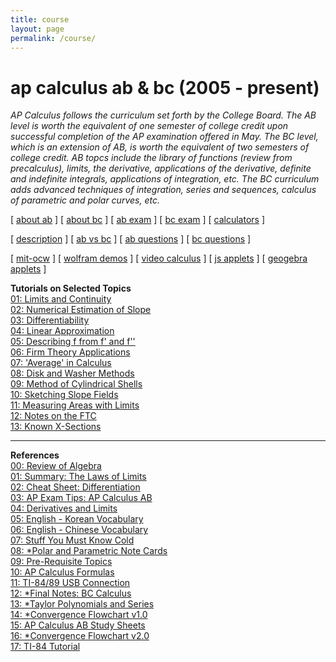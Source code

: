 ```yaml
---
title: course
layout: page
permalink: /course/
---
```


# ap calculus ab & bc (2005 - present)

<i> AP Calculus follows the curriculum set forth by the College Board. The AB level is worth the equivalent of one semester of college credit upon successful completion of the AP examination offered in May. The BC level, which is an extension of AB, is worth the equivalent of two semesters of college credit. AB topcs include the library of functions (review from precalculus), limits, the derivative, applications of the derivative, definite and indefinite integrals, applications of integration, etc. The BC curriculum adds advanced techniques of integration, series and sequences, calculus of parametric and polar curves, etc. </i>

[ <a href="https://apstudents.collegeboard.org/courses/ap-calculus-ab" target="_blank">about ab</a> ]
[ <a href="https://apstudents.collegeboard.org/courses/ap-calculus-bc" target="_blank">about bc</a> ] 
[ <a href="https://apstudents.collegeboard.org/courses/ap-calculus-ab/assessment" target="_blank">ab exam</a> ] 
[ <a href="https://apstudents.collegeboard.org/courses/ap-calculus-bc/assessment" target="_blank">bc exam</a> ] 
[ <a href="https://apstudents.collegeboard.org/exam-policies-guidelines/calculator-policies" target="_blank">calculators</a> ]

[ <a href="https://apcentral.collegeboard.org/media/pdf/ap-calculus-ab-and-bc-course-and-exam-description.pdf" target="_blank">description</a> ]
[ <a href="https://blog.collegeboard.org/difference-between-ap-calculus-ab-and-bc" target="_blank">ab vs bc</a> ]
[ <a href="https://apcentral.collegeboard.org/courses/ap-calculus-ab/exam/past-exam-questions" target="_blank">ab questions</a> ]
[ <a href="https://apcentral.collegeboard.org/courses/ap-calculus-bc/exam/past-exam-questions" target="_blank">bc questions</a> ]

[ <a href="https://ocw.mit.edu/courses/mathematics/18-01sc-single-variable-calculus-fall-2010/" target="_blank">mit-ocw</a> ]
[ <a href="https://demonstrations.wolfram.com/topic.html?topic=Calculus&limit=20" target="_blank"> wolfram demos</a> ] 
[ <a href="https://www.online.math.uh.edu/HoustonACT/videocalculus/index.html" target="_blank">video calculus</a> ]
[ <a href="https://www.integral-domain.org/lwilliams/Applets/index.php" target="_blank"> js applets</a> ]
[ <a href="https://www.geogebra.org/t/calculus?lang=en" target="_blank"> geogebra applets</a> ]

<strong>Tutorials on  Selected Topics</strong><br />
      <a href="docs/apcalculus/tutorials/tutorial01.pdf" target="_blank">01: Limits and Continuity </a><br />
      <a href="docs/apcalculus/tutorials/tutorial02.pdf" target="_blank">02: Numerical Estimation of Slope</a> <br />
      <a href="docs/apcalculus/tutorials/tutorial03.pdf" target="_blank">03: Differentiability </a> <br />
      <a href="docs/apcalculus/tutorials/tutorial04.pdf" target="_blank">04:  Linear Approximation</a> <br />
      <a href="docs/apcalculus/tutorials/tutorial05.pdf" target="_blank">05: Describing f from f' and f''</a><br />
      <a href="docs/apcalculus/tutorials/tutorial06.pdf" target="_blank">06: Firm Theory Applications </a> <br />
      <a href="docs/apcalculus/tutorials/tutorial07.pdf" target="_blank">07: 'Average' in Calculus</a> <br />
      <a href="docs/apcalculus/tutorials/tutorial08.pdf" target="_blank">08: Disk and Washer Methods</a> <br />
      <a href="docs/apcalculus/tutorials/tutorial09.pdf" target="_blank">09: Method of Cylindrical Shells</a> <br />
      <a href="docs/apcalculus/tutorials/tutorial10.pdf" target="_blank">10: Sketching Slope Fields</a> <br />
      <a href="docs/apcalculus/tutorials/tutorial11.pdf" target="_blank">11: Measuring Areas with Limits</a> <br />
      <a href="docs/apcalculus/tutorials/tutorial12.pdf" target="_blank">12: Notes on the FTC</a> <br />
      <a href="docs/apcalculus/tutorials/tutorial13.pdf" target="_blank">13: Known X-Sections</a> <br />
  
---


<strong>References</strong><br />
      <a href="docs/apcalculus/references/reference0.pdf" target="_blank">00: Review of Algebra </a><br />
      <a href="docs/apcalculus/references/reference1.pdf" target="_blank">01: Summary: The Laws of Limits</a><br />
      <a href="docs/apcalculus/references/reference2.pdf" target="_blank">02: Cheat Sheet: Differentiation</a><br />
      <a href="docs/apcalculus/references/reference3.pdf" target="_blank">03: AP Exam Tips: AP Calculus AB</a><br />
      <a href="docs/apcalculus/references/reference4.pdf" target="_blank">04: Derivatives and Limits</a><br />
      <a href="docs/apcalculus/references/reference5.pdf" target="_blank">05: English - Korean Vocabulary</a><br />
      <a href="docs/apcalculus/references/reference6.pdf" target="_blank">06: English - Chinese Vocabulary</a><br />
      <a href="docs/apcalculus/references/reference7.pdf" target="_blank">07: Stuff You Must Know Cold </a><br />
      <a href="docs/apcalculus/references/reference8.pdf" target="_blank">08: *Polar and Parametric Note Cards </a><br />
      <a href="docs/apcalculus/references/reference9.pdf" target="_blank">09: Pre-Requisite Topics </a><br />
      <a href="docs/apcalculus/references/reference10.pdf" target="_blank">10: AP Calculus Formulas </a><br />
       <a href="docs/apcalculus/references/reference11.pdf" target="_blank">11: TI-84/89 USB Connection </a><br />
       <a href="docs/apcalculus/references/reference12.pdf" target="_blank">12: *Final Notes: BC Calculus </a><br />
       <a href="docs/apcalculus/references/reference13.pdf" target="_blank">13: *Taylor Polynomials and Series </a><br />
       <a href="docs/apcalculus/references/reference14.pdf" target="_blank">14: *Convergence Flowchart v1.0 </a><br />
       <a href="docs/apcalculus/references/reference15.pdf" target="_blank">15: AP Calculus AB Study Sheets </a><br />
       <a href="docs/apcalculus/references/reference16.pdf" target="_blank">16: *Convergence Flowchart v2.0 </a><br />
       <a href="docs/apcalculus/references/reference17.pdf" target="_blank">17: TI-84 Tutorial </a><br />
  
